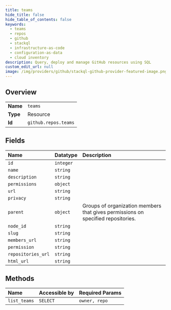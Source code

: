 ```yaml
---
title: teams
hide_title: false
hide_table_of_contents: false
keywords:
  - teams
  - repos
  - github    
  - stackql
  - infrastructure-as-code
  - configuration-as-data
  - cloud inventory
description: Query, deploy and manage GitHub resources using SQL
custom_edit_url: null
image: /img/providers/github/stackql-github-provider-featured-image.png
---
```

  
    

## Overview
<table><tbody>
<tr><td><b>Name</b></td><td><code>teams</code></td></tr>
<tr><td><b>Type</b></td><td>Resource</td></tr>
<tr><td><b>Id</b></td><td><code>github.repos.teams</code></td></tr>
</tbody></table>

## Fields
| Name | Datatype | Description |
|:-----|:---------|:------------|
| `id` | `integer` |  |
| `name` | `string` |  |
| `description` | `string` |  |
| `permissions` | `object` |  |
| `url` | `string` |  |
| `privacy` | `string` |  |
| `parent` | `object` | Groups of organization members that gives permissions on specified repositories. |
| `node_id` | `string` |  |
| `slug` | `string` |  |
| `members_url` | `string` |  |
| `permission` | `string` |  |
| `repositories_url` | `string` |  |
| `html_url` | `string` |  |
## Methods
| Name | Accessible by | Required Params |
|:-----|:--------------|:----------------|
| `list_teams` | `SELECT` | `owner, repo` |
